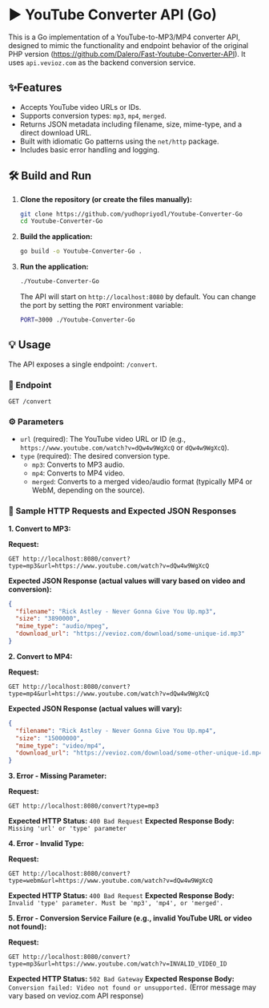 # ▶️ YouTube Converter API (Go)

This is a Go implementation of a YouTube-to-MP3/MP4 converter API, designed to mimic the functionality and endpoint behavior of the original PHP version (<https://github.com/Dalero/Fast-Youtube-Converter-API>). It uses `api.vevioz.com` as the backend conversion service.

## ✨Features

* Accepts YouTube video URLs or IDs.
* Supports conversion types: `mp3`, `mp4`, `merged`.
* Returns JSON metadata including filename, size, mime-type, and a direct download URL.
* Built with idiomatic Go patterns using the `net/http` package.
* Includes basic error handling and logging.

## 🛠️ Build and Run

1. **Clone the repository (or create the files manually):**

    ```bash
    git clone https://github.com/yudhopriyodl/Youtube-Converter-Go
    cd Youtube-Converter-Go
    ```

2. **Build the application:**

    ```bash
    go build -o Youtube-Converter-Go .
    ```

3. **Run the application:**

    ```bash
    ./Youtube-Converter-Go
    ```

    The API will start on `http://localhost:8080` by default. You can change the port by setting the `PORT` environment variable:

    ```bash
    PORT=3000 ./Youtube-Converter-Go
    ```

## 💡 Usage

The API exposes a single endpoint: `/convert`.

### 🔗 Endpoint

`GET /convert`

### ⚙️ Parameters

* `url` (required): The YouTube video URL or ID (e.g., `https://www.youtube.com/watch?v=dQw4w9WgXcQ` or `dQw4w9WgXcQ`).
* `type` (required): The desired conversion type.
  * `mp3`: Converts to MP3 audio.
  * `mp4`: Converts to MP4 video.
  * `merged`: Converts to a merged video/audio format (typically MP4 or WebM, depending on the source).

### 📄 Sample HTTP Requests and Expected JSON Responses

**1. Convert to MP3:**

**Request:**

```
GET http://localhost:8080/convert?type=mp3&url=https://www.youtube.com/watch?v=dQw4w9WgXcQ
```

**Expected JSON Response (actual values will vary based on video and conversion):**

```json
{
  "filename": "Rick Astley - Never Gonna Give You Up.mp3",
  "size": "3890000",
  "mime_type": "audio/mpeg",
  "download_url": "https://vevioz.com/download/some-unique-id.mp3"
}
```

**2. Convert to MP4:**

**Request:**

```
GET http://localhost:8080/convert?type=mp4&url=https://www.youtube.com/watch?v=dQw4w9WgXcQ
```

**Expected JSON Response (actual values will vary):**

```json
{
  "filename": "Rick Astley - Never Gonna Give You Up.mp4",
  "size": "15000000",
  "mime_type": "video/mp4",
  "download_url": "https://vevioz.com/download/some-other-unique-id.mp4"
}
```

**3. Error - Missing Parameter:**

**Request:**

```
GET http://localhost:8080/convert?type=mp3
```

**Expected HTTP Status:** `400 Bad Request`
**Expected Response Body:** `Missing 'url' or 'type' parameter`

**4. Error - Invalid Type:**

**Request:**

```
GET http://localhost:8080/convert?type=webm&url=https://www.youtube.com/watch?v=dQw4w9WgXcQ
```

**Expected HTTP Status:** `400 Bad Request`
**Expected Response Body:** `Invalid 'type' parameter. Must be 'mp3', 'mp4', or 'merged'.`

**5. Error - Conversion Service Failure (e.g., invalid YouTube URL or video not found):**

**Request:**

```
GET http://localhost:8080/convert?type=mp3&url=https://www.youtube.com/watch?v=INVALID_VIDEO_ID
```

**Expected HTTP Status:** `502 Bad Gateway`
**Expected Response Body:** `Conversion failed: Video not found or unsupported.` (Error message may vary based on vevioz.com API response)
